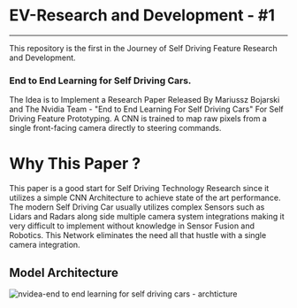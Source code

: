 # EV-Research and Development - #1
----

This repository is the first in the Journey of Self Driving Feature Research and Development.


### End to End Learning for Self Driving Cars.
The Idea is to Implement a Research Paper Released By Mariussz Bojarski and The Nvidia Team - "End to End Learning For Self Driving Cars" For Self Driving Feature Prototyping.
A CNN is trained to map raw pixels from a single front-facing camera directly to steering commands.

# Why This Paper ?
This paper is a good start for Self Driving Technology Research since it utilizes a simple CNN Architecture to achieve state of the art performance.
The modern Self Driving Car usually utilizes complex Sensors such as Lidars and Radars along side multiple camera system integrations making it very difficult to implement without knowledge in Sensor Fusion and Robotics.
This Network eliminates the need all that hustle with a single camera integration.

## Model Architecture
![nvidea-end to end learning for self driving cars - archticture](https://user-images.githubusercontent.com/85971733/159633719-26fc26c7-4989-4f35-b28f-f7a7b2205f1c.png)
